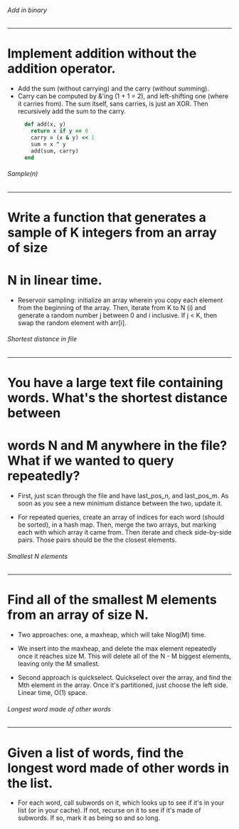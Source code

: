 ###### Add in binary
--------
# Implement addition without the addition operator.
* Add the sum (without carrying) and the carry (without summing).
* Carry can be computed by &'ing (1 + 1 = 2), and left-shifting one (where it
  carries from). The sum itself, sans carries, is just an XOR. Then recursively
  add the sum to the carry.
    ```ruby
      def add(x, y)
        return x if y == 0
        carry = (x & y) << 1
        sum = x ^ y
        add(sum, carry)
      end
    ```
###### Sample(n)
--------
# Write a function that generates a sample of K integers from an array of size
# N in linear time.

* Reservoir sampling: initialize an array wherein you copy each element from the
  beginning of the array. Then, iterate from K to N (i) and generate a random number
  j between 0 and i inclusive. If j < K, then swap the random element with arr[i].

###### Shortest distance in file
--------
# You have a large text file containing words. What's the shortest distance between
# words N and M anywhere in the file? What if we wanted to query repeatedly?

* First, just scan through the file and have last_pos_n, and last_pos_m. As soon
  as you see a new minimum distance between the two, update it.

* For repeated queries, create an array of indices for each word (should be sorted),
  in a hash map. Then, merge the two arrays, but marking each with which array it
  came from. Then iterate and check side-by-side pairs. Those pairs should be the
  the closest elements.

###### Smallest N elements
--------
# Find all of the smallest M elements from an array of size N.

* Two approaches: one, a maxheap, which will take Nlog(M) time.

* We insert into the maxheap, and delete the max element repeatedly once it
  reaches size M. This will delete all of the N - M biggest elements, leaving
  only the M smallest.

* Second approach is quickselect. Quickselect over the array, and find the Mth
  element in the array. Once it's partitioned, just choose the left side.
  Linear time, O(1) space.

###### Longest word made of other words
--------
# Given a list of words, find the longest word made of other words in the list.

* For each word, call subwords on it, which looks up to see if it's in your list
  (or in your cache). If not, recurse on it to see if it's made of subwords. If
  so, mark it as being so and so long.
